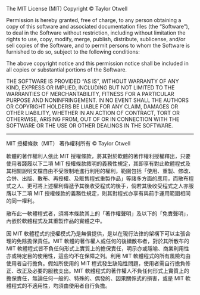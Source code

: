 The MIT License (MIT)
Copyright © Taylor Otwell

Permission is hereby granted, free of charge, to any person obtaining a copy of this software and associated documentation files (the “Software”), to deal in the Software without restriction, including without limitation the rights to use, copy, modify, merge, publish, distribute, sublicense, and/or sell copies of the Software, and to permit persons to whom the Software is furnished to do so, subject to the following conditions:

The above copyright notice and this permission notice shall be included in all copies or substantial portions of the Software.

THE SOFTWARE IS PROVIDED “AS IS”, WITHOUT WARRANTY OF ANY KIND, EXPRESS OR IMPLIED, INCLUDING BUT NOT LIMITED TO THE WARRANTIES OF MERCHANTABILITY, FITNESS FOR A PARTICULAR PURPOSE AND NONINFRINGEMENT. IN NO EVENT SHALL THE AUTHORS OR COPYRIGHT HOLDERS BE LIABLE FOR ANY CLAIM, DAMAGES OR OTHER LIABILITY, WHETHER IN AN ACTION OF CONTRACT, TORT OR OTHERWISE, ARISING FROM, OUT OF OR IN CONNECTION WITH THE SOFTWARE OR THE USE OR OTHER DEALINGS IN THE SOFTWARE.

-------

MIT 授權條款（MIT）
著作權利所有 © Taylor Otwell

軟體的著作權利人依此 MIT 授權條款，將其對於軟體的著作權利授權釋出，只要使用者踐履以下二項 MIT 授權條款敘明的義務性規定，其即享有對此軟體程式及其相關說明文檔自由不受限制地進行利用的權利，範圍包括「使用、重製、修改、合併、出版、散布、再授權、及販售程式重製作品」等諸多方面的應用，而散布程式之人、更可將上述權利傳遞予其後收受程式的後手，倘若其後收受程式之人亦服膺以下二項 MIT 授權條款的義務性規定，則其對程式亦享有與前手運用範圍相同的同一權利。

散布此一軟體程式者，須將本條款其上的「著作權聲明」及以下的「免責聲明」，內嵌於軟體程式及其重製作品的實體之中。

因 MIT 軟體程式的授權模式乃是無償提供，是以在現行法律的架構下可以主張合理的免除擔保責任。MIT 軟體的著作權人或任何的後續散布者，對於其所散布的 MIT 軟體程式皆不負任何形式上實質上的擔保責任，明示亦或隱喻、商業利用性亦或特定目的使用性，這些均不在保障之列。利用 MIT 軟體程式的所有風險均由使用者自行擔負。假如所使用的 MIT 程式發生缺陷性問題，使用者需自行擔負修正、改正及必要的服務支出。MIT 軟體程式的著作權人不負任何形式上實質上的擔保責任，無論任何一般的、特殊的、偶發的、因果關係式的損害，或是 MIT 軟體程式的不適用性，均須由使用者自行負擔。

